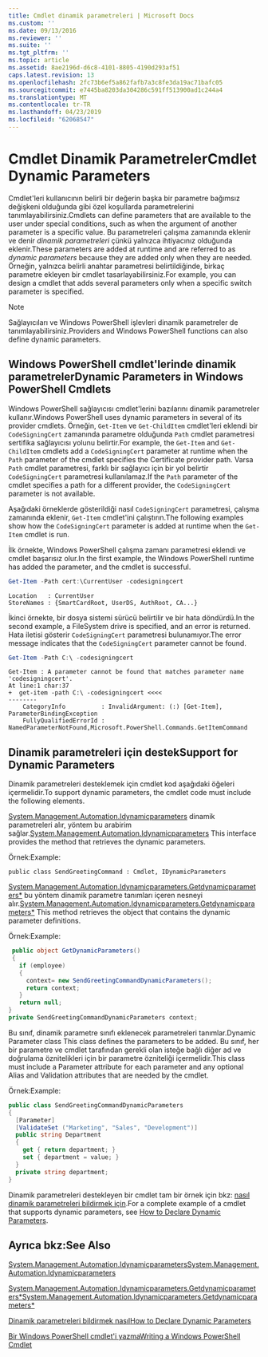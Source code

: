 ```yaml
---
title: Cmdlet dinamik parametreleri | Microsoft Docs
ms.custom: ''
ms.date: 09/13/2016
ms.reviewer: ''
ms.suite: ''
ms.tgt_pltfrm: ''
ms.topic: article
ms.assetid: 8ae2196d-d6c8-4101-8805-4190d293af51
caps.latest.revision: 13
ms.openlocfilehash: 2fc73b6ef5a862fafb7a3c8fe3da19ac71bafc05
ms.sourcegitcommit: e7445ba8203da304286c591ff513900ad1c244a4
ms.translationtype: MT
ms.contentlocale: tr-TR
ms.lasthandoff: 04/23/2019
ms.locfileid: "62068547"
---
```

# <a name="cmdlet-dynamic-parameters"></a><span data-ttu-id="7f1c3-102">Cmdlet Dinamik Parametreler</span><span class="sxs-lookup"><span data-stu-id="7f1c3-102">Cmdlet Dynamic Parameters</span></span>

<span data-ttu-id="7f1c3-103">Cmdlet'leri kullanıcının belirli bir değerin başka bir parametre bağımsız değişkeni olduğunda gibi özel koşullarda parametrelerini tanımlayabilirsiniz.</span><span class="sxs-lookup"><span data-stu-id="7f1c3-103">Cmdlets can define parameters that are available to the user under special conditions, such as when the argument of another parameter is a specific value.</span></span> <span data-ttu-id="7f1c3-104">Bu parametreleri çalışma zamanında eklenir ve denir *dinamik parametreleri* çünkü yalnızca ihtiyacınız olduğunda eklenir.</span><span class="sxs-lookup"><span data-stu-id="7f1c3-104">These parameters are added at runtime and are referred to as *dynamic parameters* because they are added only when they are needed.</span></span> <span data-ttu-id="7f1c3-105">Örneğin, yalnızca belirli anahtar parametresi belirtildiğinde, birkaç parametre ekleyen bir cmdlet tasarlayabilirsiniz.</span><span class="sxs-lookup"><span data-stu-id="7f1c3-105">For example, you can design a cmdlet that adds several parameters only when a specific switch parameter is specified.</span></span>

> [!NOTE]
> <span data-ttu-id="7f1c3-106">Sağlayıcıları ve Windows PowerShell işlevleri dinamik parametreler de tanımlayabilirsiniz.</span><span class="sxs-lookup"><span data-stu-id="7f1c3-106">Providers and Windows PowerShell functions can also define dynamic parameters.</span></span>

## <a name="dynamic-parameters-in-windows-powershell-cmdlets"></a><span data-ttu-id="7f1c3-107">Windows PowerShell cmdlet'lerinde dinamik parametreler</span><span class="sxs-lookup"><span data-stu-id="7f1c3-107">Dynamic Parameters in Windows PowerShell Cmdlets</span></span>

<span data-ttu-id="7f1c3-108">Windows PowerShell sağlayıcısı cmdlet'lerini bazılarını dinamik parametreler kullanır.</span><span class="sxs-lookup"><span data-stu-id="7f1c3-108">Windows PowerShell uses dynamic parameters in several of its provider cmdlets.</span></span> <span data-ttu-id="7f1c3-109">Örneğin, `Get-Item` ve `Get-ChildItem` cmdlet'leri eklendi bir `CodeSigningCert` zamanında parametre olduğunda `Path` cmdlet parametresi sertifika sağlayıcısı yolunu belirtir.</span><span class="sxs-lookup"><span data-stu-id="7f1c3-109">For example, the `Get-Item` and `Get-ChildItem` cmdlets add a `CodeSigningCert` parameter at runtime when the `Path` parameter of the cmdlet specifies the Certificate provider path.</span></span> <span data-ttu-id="7f1c3-110">Varsa `Path` cmdlet parametresi, farklı bir sağlayıcı için bir yol belirtir `CodeSigningCert` parametresi kullanılamaz.</span><span class="sxs-lookup"><span data-stu-id="7f1c3-110">If the `Path` parameter of the cmdlet specifies a path for a different provider, the `CodeSigningCert` parameter is not available.</span></span>

<span data-ttu-id="7f1c3-111">Aşağıdaki örneklerde gösterildiği nasıl `CodeSigningCert` parametresi, çalışma zamanında eklenir, `Get-Item` cmdlet'ini çalıştırın.</span><span class="sxs-lookup"><span data-stu-id="7f1c3-111">The following examples show how the `CodeSigningCert` parameter is added at runtime when the `Get-Item` cmdlet is run.</span></span>

<span data-ttu-id="7f1c3-112">İlk örnekte, Windows PowerShell çalışma zamanı parametresi eklendi ve cmdlet başarısız olur.</span><span class="sxs-lookup"><span data-stu-id="7f1c3-112">In the first example, the Windows PowerShell runtime has added the parameter, and the cmdlet is successful.</span></span>

```powershell
Get-Item -Path cert:\CurrentUser -codesigningcert
```

```output
Location   : CurrentUser
StoreNames : {SmartCardRoot, UserDS, AuthRoot, CA...}
```

<span data-ttu-id="7f1c3-113">İkinci örnekte, bir dosya sistemi sürücü belirtilir ve bir hata döndürdü.</span><span class="sxs-lookup"><span data-stu-id="7f1c3-113">In the second example, a FileSystem drive is specified, and an error is returned.</span></span> <span data-ttu-id="7f1c3-114">Hata iletisi gösterir `CodeSigningCert` parametresi bulunamıyor.</span><span class="sxs-lookup"><span data-stu-id="7f1c3-114">The error message indicates that the `CodeSigningCert` parameter cannot be found.</span></span>

```powershell
Get-Item -Path C:\ -codesigningcert
```

```output
Get-Item : A parameter cannot be found that matches parameter name 'codesigningcert'.
At line:1 char:37
+  get-item -path C:\ -codesigningcert <<<<
--------
    CategoryInfo          : InvalidArgument: (:) [Get-Item], ParameterBindingException
    FullyQualifiedErrorId : NamedParameterNotFound,Microsoft.PowerShell.Commands.GetItemCommand
```

## <a name="support-for-dynamic-parameters"></a><span data-ttu-id="7f1c3-115">Dinamik parametreleri için destek</span><span class="sxs-lookup"><span data-stu-id="7f1c3-115">Support for Dynamic Parameters</span></span>

<span data-ttu-id="7f1c3-116">Dinamik parametreleri desteklemek için cmdlet kod aşağıdaki öğeleri içermelidir.</span><span class="sxs-lookup"><span data-stu-id="7f1c3-116">To support dynamic parameters, the cmdlet code must include the following elements.</span></span>

<span data-ttu-id="7f1c3-117">[System.Management.Automation.Idynamicparameters](/dotnet/api/System.Management.Automation.IDynamicParameters) dinamik parametreleri alır, yöntem bu arabirim sağlar.</span><span class="sxs-lookup"><span data-stu-id="7f1c3-117">[System.Management.Automation.Idynamicparameters](/dotnet/api/System.Management.Automation.IDynamicParameters) This interface provides the method that retrieves the dynamic parameters.</span></span>

<span data-ttu-id="7f1c3-118">Örnek:</span><span class="sxs-lookup"><span data-stu-id="7f1c3-118">Example:</span></span>

`public class SendGreetingCommand : Cmdlet, IDynamicParameters`

<span data-ttu-id="7f1c3-119">[System.Management.Automation.Idynamicparameters.Getdynamicparameters\*](/dotnet/api/System.Management.Automation.IDynamicParameters.GetDynamicParameters) bu yöntem dinamik parametre tanımları içeren nesneyi alır.</span><span class="sxs-lookup"><span data-stu-id="7f1c3-119">[System.Management.Automation.Idynamicparameters.Getdynamicparameters\*](/dotnet/api/System.Management.Automation.IDynamicParameters.GetDynamicParameters) This method retrieves the object that contains the dynamic parameter definitions.</span></span>

<span data-ttu-id="7f1c3-120">Örnek:</span><span class="sxs-lookup"><span data-stu-id="7f1c3-120">Example:</span></span>

```csharp
 public object GetDynamicParameters()
 {
   if (employee)
   {
     context= new SendGreetingCommandDynamicParameters();
     return context;
   }
   return null;
}
private SendGreetingCommandDynamicParameters context;
```

<span data-ttu-id="7f1c3-121">Bu sınıf, dinamik parametre sınıfı eklenecek parametreleri tanımlar.</span><span class="sxs-lookup"><span data-stu-id="7f1c3-121">Dynamic Parameter class This class defines the parameters to be added.</span></span> <span data-ttu-id="7f1c3-122">Bu sınıf, her bir parametre ve cmdlet tarafından gerekli olan isteğe bağlı diğer ad ve doğrulama öznitelikleri için bir parametre özniteliği içermelidir.</span><span class="sxs-lookup"><span data-stu-id="7f1c3-122">This class must include a Parameter attribute for each parameter and any optional Alias and Validation attributes that are needed by the cmdlet.</span></span>

<span data-ttu-id="7f1c3-123">Örnek:</span><span class="sxs-lookup"><span data-stu-id="7f1c3-123">Example:</span></span>

```csharp
public class SendGreetingCommandDynamicParameters
{
  [Parameter]
  [ValidateSet ("Marketing", "Sales", "Development")]
  public string Department
  {
    get { return department; }
    set { department = value; }
  }
  private string department;
}
```

<span data-ttu-id="7f1c3-124">Dinamik parametreleri destekleyen bir cmdlet tam bir örnek için bkz: [nasıl dinamik parametreleri bildirmek için](./how-to-declare-dynamic-parameters.md).</span><span class="sxs-lookup"><span data-stu-id="7f1c3-124">For a complete example of a cmdlet that supports dynamic parameters, see [How to Declare Dynamic Parameters](./how-to-declare-dynamic-parameters.md).</span></span>

## <a name="see-also"></a><span data-ttu-id="7f1c3-125">Ayrıca bkz:</span><span class="sxs-lookup"><span data-stu-id="7f1c3-125">See Also</span></span>

[<span data-ttu-id="7f1c3-126">System.Management.Automation.Idynamicparameters</span><span class="sxs-lookup"><span data-stu-id="7f1c3-126">System.Management.Automation.Idynamicparameters</span></span>](/dotnet/api/System.Management.Automation.IDynamicParameters)

[<span data-ttu-id="7f1c3-127">System.Management.Automation.Idynamicparameters.Getdynamicparameters\*</span><span class="sxs-lookup"><span data-stu-id="7f1c3-127">System.Management.Automation.Idynamicparameters.Getdynamicparameters\*</span></span>](/dotnet/api/System.Management.Automation.IDynamicParameters.GetDynamicParameters)

[<span data-ttu-id="7f1c3-128">Dinamik parametreleri bildirmek nasıl</span><span class="sxs-lookup"><span data-stu-id="7f1c3-128">How to Declare Dynamic Parameters</span></span>](./how-to-declare-dynamic-parameters.md)

[<span data-ttu-id="7f1c3-129">Bir Windows PowerShell cmdlet'i yazma</span><span class="sxs-lookup"><span data-stu-id="7f1c3-129">Writing a Windows PowerShell Cmdlet</span></span>](./writing-a-windows-powershell-cmdlet.md)
